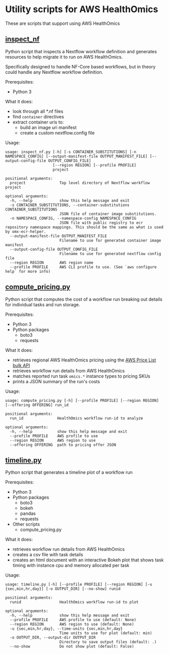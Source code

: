 # Utility scripts for AWS HealthOmics

These are scripts that support using AWS HealthOmics

## [inspect_nf](./inspect_nf.py)

Python script that inspects a Nextflow workflow definition and generates resources to help migrate it to run on AWS HealthOmics.

Specifically designed to handle NF-Core based workflows, but in theory could handle any Nextflow workflow definition.

Prerequisites:
- Python 3

What it does:
- look through all *.nf files
- find `container` directives
- extract container uris to:
  - build an image uri manifest
  - create a custom nextflow.config file

Usage:

```text
usage: inspect_nf.py [-h] [-s CONTAINER_SUBSTITUTIONS] [-n NAMESPACE_CONFIG] [--output-manifest-file OUTPUT_MANIFEST_FILE] [--output-config-file OUTPUT_CONFIG_FILE]
                     [--region REGION] [--profile PROFILE]
                     project

positional arguments:
  project               Top level directory of Nextflow workflow project

optional arguments:
  -h, --help            show this help message and exit
  -s CONTAINER_SUBSTITUTIONS, --container-substitutions CONTAINER_SUBSTITUTIONS
                        JSON file of container image substitutions.
  -n NAMESPACE_CONFIG, --namespace-config NAMESPACE_CONFIG
                        JSON file with public registry to ecr repository namespace mappings. This should be the same as what is used by omx-ecr-helper.
  --output-manifest-file OUTPUT_MANIFEST_FILE
                        Filename to use for generated container image manifest
  --output-config-file OUTPUT_CONFIG_FILE
                        Filename to use for generated nextflow config file
  --region REGION       AWS region name
  --profile PROFILE     AWS CLI profile to use. (See `aws configure help` for more info)
```

## [compute_pricing.py](./compute_pricing.py)

Python script that computes the cost of a workflow run breaking out details for individual tasks and run storage.

Prerequisites:
- Python 3
- Python packages
  - boto3
  - requests

What it does:
- retrieves regional AWS HealthOmics pricing using the [AWS Price List bulk API](https://docs.aws.amazon.com/awsaccountbilling/latest/aboutv2/using-ppslong.html)
- retrieves workflow run details from AWS HealthOmics
- matches reported run task `omics.*` instance types to pricing SKUs
- prints a JSON summary of the run's costs

Usage:

```text
usage: compute_pricing.py [-h] [--profile PROFILE] [--region REGION] [--offering OFFERING] run_id

positional arguments:
  run_id               HealthOmics workflow run-id to analyze

optional arguments:
  -h, --help           show this help message and exit
  --profile PROFILE    AWS profile to use
  --region REGION      AWS region to use
  --offering OFFERING  path to pricing offer JSON
```


## [timeline.py](./timeline.py)

Python script that generates a timeline plot of a workflow run

Prerequisites:
- Python 3
- Python packages
  - boto3
  - bokeh
  - pandas
  - requests
- Other scripts
  - compute_pricing.py

What it does:
- retrieves workflow run details from AWS HealthOmics
- creates a csv file with task details
- creates an html document with an interactive Bokeh plot that shows task timing with instance cpu and memory allocated per task

Usage:
```text
usage: timeline.py [-h] [--profile PROFILE] [--region REGION] [-u {sec,min,hr,day}] [-o OUTPUT_DIR] [--no-show] runid

positional arguments:
  runid                 HealthOmics workflow run-id to plot

optional arguments:
  -h, --help            show this help message and exit
  --profile PROFILE     AWS profile to use (default: None)
  --region REGION       AWS region to use (default: None)
  -u {sec,min,hr,day}, --time-units {sec,min,hr,day}
                        Time units to use for plot (default: min)
  -o OUTPUT_DIR, --output-dir OUTPUT_DIR
                        Directory to save output files (default: .)
  --no-show             Do not show plot (default: False)
```